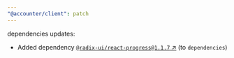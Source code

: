 ```yaml
---
"@accounter/client": patch
---
```

dependencies updates:
  - Added dependency [`@radix-ui/react-progress@1.1.7` ↗︎](https://www.npmjs.com/package/@radix-ui/react-progress/v/1.1.7) (to `dependencies`)
